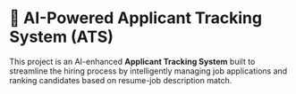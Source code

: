 # 🧠 AI-Powered Applicant Tracking System (ATS)

This project is an AI-enhanced **Applicant Tracking System** built to streamline the hiring process by intelligently managing job applications and ranking candidates based on resume-job description match.
